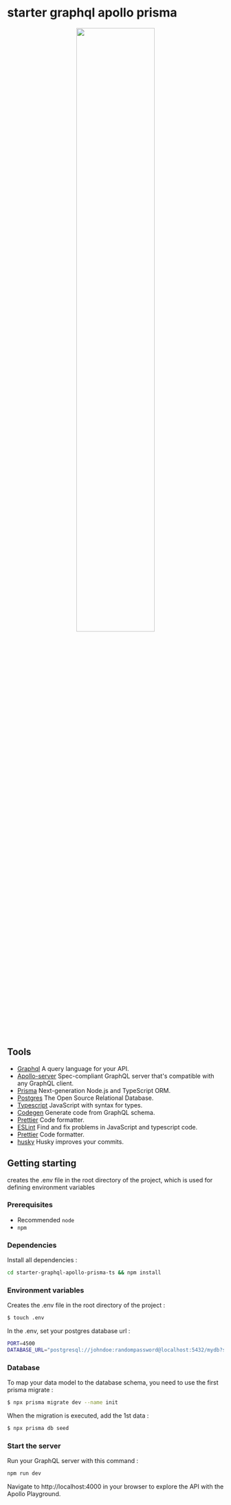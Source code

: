 # starter graphql apollo prisma

<div align="center">
  <img src="https://user-images.githubusercontent.com/46073105/233112820-6446b9b5-ae11-4f05-a2c5-cea52987cf91.png" width="60%">
</div>


## Tools

- [Graphql](https://graphql.org/) A query language for your API.
- [Apollo-server](https://www.apollographql.com/docs/apollo-server) Spec-compliant GraphQL server that's compatible with any GraphQL client.
- [Prisma](https://www.prisma.io/) Next-generation Node.js and TypeScript ORM.
- [Postgres](https://www.postgresql.org/) The Open Source Relational Database.
- [Typescript](https://www.typescriptlang.org/) JavaScript with syntax for types.
- [Codegen](https://the-guild.dev/graphql/codegen/) Generate code from GraphQL schema.
- [Prettier](https://prettier.io/) Code formatter.
- [ESLint](https://eslint.org/) Find and fix problems in JavaScript and typescript code.
- [Prettier](https://prettier.io/) Code formatter.
- [husky](https://typicode.github.io/husky) Husky improves your commits.

## Getting starting

creates the .env file in the root directory of the project, which is used for defining environment variables

### Prerequisites

- Recommended `node`
- `npm`

### Dependencies

Install all dependencies :

```sh
cd starter-graphql-apollo-prisma-ts && npm install
```

### Environment variables

Creates the .env file in the root directory of the project :

```sh
$ touch .env
```

In the .env, set your postgres database url :

```sh
PORT=4500
DATABASE_URL="postgresql://johndoe:randompassword@localhost:5432/mydb?schema=public"
```

### Database

To map your data model to the database schema, you need to use the first prisma migrate :

```sh
$ npx prisma migrate dev --name init
```

When the migration is executed, add the 1st data :

```sh
$ npx prisma db seed
```

### Start the server

Run your GraphQL server with this command :

```sh
npm run dev
```

Navigate to http://localhost:4000 in your browser to explore the API with the Apollo Playground.
